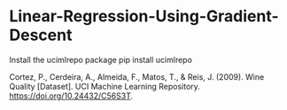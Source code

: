 # Linear-Regression-Using-Gradient-Descent

Install the ucimlrepo package
pip install ucimlrepo 

Cortez, P., Cerdeira, A., Almeida, F., Matos, T., & Reis, J. (2009). Wine Quality [Dataset]. UCI Machine Learning Repository. https://doi.org/10.24432/C56S3T.
